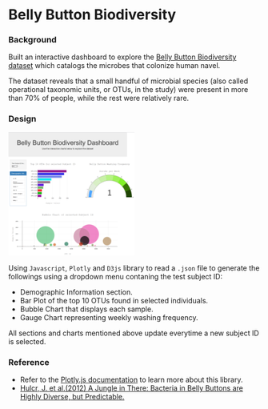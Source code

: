 # Belly Button Biodiversity

### Background
Built an interactive dashboard to explore the [Belly Button Biodiversity dataset](http://robdunnlab.com/projects/belly-button-biodiversity/) which catalogs the microbes that colonize human navel.

The dataset reveals that a small handful of microbial species (also called operational taxonomic units, or OTUs, in the study) were present in more than 70% of people, while the rest were relatively rare.

###  Design

<img src="img/page_sample.PNG" width="50%" class="center"/>

Using `Javascript`, `Plotly` and `D3js` library to read a `.json` file to generate the followings using a dropdown menu contaning the test subject ID:

* Demographic Information section.
* Bar Plot of the top 10 OTUs found in selected individuals.
* Bubble Chart that displays each sample.
* Gauge Chart representing weekly washing frequency.

All sections and charts mentioned above update everytime a new subject ID is selected.

### Reference
* Refer to the [Plotly.js documentation](https://plot.ly/javascript/) to learn more about this library.
* [Hulcr, J. et al.(2012) A Jungle in There: Bacteria in Belly Buttons are Highly Diverse, but Predictable.](http://robdunnlab.com/projects/belly-button-biodiversity/results-and-data/)
